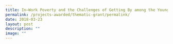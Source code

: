 ```yaml
---
title: In–Work Poverty and the Challenges of Getting By among the Young
permalink: /projects-awarded/thematic-grant/permalink/
date: 2018-03-23
layout: post
description: ""
image: ""
---
```

